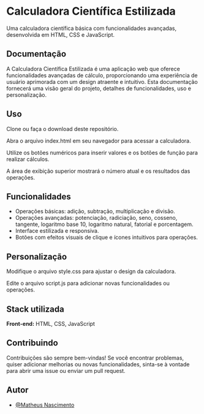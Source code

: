
# Calculadora Científica Estilizada

Uma calculadora científica básica com funcionalidades avançadas, desenvolvida em HTML, CSS e JavaScript.


## Documentação

A Calculadora Científica Estilizada é uma aplicação web que oferece funcionalidades avançadas de cálculo, proporcionando uma experiência de usuário aprimorada com um design atraente e intuitivo. Esta documentação fornecerá uma visão geral do projeto, detalhes de funcionalidades, uso e personalização.


## Uso

Clone ou faça o download deste repositório.

Abra o arquivo index.html em seu navegador para acessar a calculadora.

Utilize os botões numéricos para inserir valores e os botões de função para realizar cálculos.

A área de exibição superior mostrará o número atual e os resultados das operações.
## Funcionalidades

- Operações básicas: adição, subtração, multiplicação e divisão.
- Operações avançadas: potenciação, radiciação, seno, cosseno, tangente, logaritmo base 10, logaritmo natural, fatorial e porcentagem.
- Interface estilizada e responsiva.
- Botões com efeitos visuais de clique e ícones intuitivos para operações.


## Personalização


Modifique o arquivo style.css para ajustar o design da calculadora.

Edite o arquivo script.js para adicionar novas funcionalidades ou operações.
## Stack utilizada

**Front-end:** HTML, CSS, JavaScript



## Contribuindo

Contribuições são sempre bem-vindas!
Se você encontrar problemas, quiser adicionar melhorias ou novas funcionalidades, sinta-se à vontade para abrir uma issue ou enviar um pull request.

## Autor
- [@Matheus Nascimento](https://github.com/MatheusNascimento-dev)
